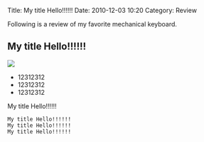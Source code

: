 Title: My title Hello!!!!!!
Date: 2010-12-03 10:20
Category: Review

Following is a review of my favorite mechanical keyboard.
## My title Hello!!!!!!

<img src="/images/me.jpg" />

<ul>
    <li>12312312</li>
    <li>12312312</li>
    <li>12312312</li>
</ul>

My title Hello!!!!!!


    My title Hello!!!!!!
    My title Hello!!!!!!
    My title Hello!!!!!!

